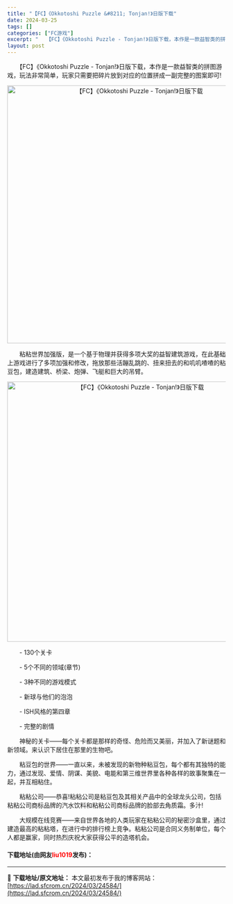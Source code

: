 ```yaml
---
title: "【FC】《Okkotoshi Puzzle &#8211; Tonjan!》日版下载"
date: 2024-03-25
tags: []
categories: ["FC游戏"]
excerpt: "　　【FC】《Okkotoshi Puzzle - Tonjan!》日版下载，本作是一款益智类的拼图游戏，玩法非常简单，玩家只需要把碎片放到对应的位置拼成一副完整的图案即可! 　　粘粘世界加强版，是一个基于物理并获得多项大奖的益智建筑游戏，在此基础上游戏进行了多项加强和修改，拖放那些活蹦乱跳的、扭来&hellip;"
layout: post
---
```


 <p>　　【FC】《Okkotoshi Puzzle - Tonjan!》日版下载，本作是一款益智类的拼图游戏，玩法非常简单，玩家只需要把碎片放到对应的位置拼成一副完整的图案即可!</p> <p align="center"><img align="" border="0" src="https://lad.sfcrom.cn/wp-content/uploads/2024/03/20240325_6601972b1fd50.png" width="594" alt="【FC】《Okkotoshi Puzzle - Tonjan!》日版下载" /></p> <p>　　粘粘世界加强版，是一个基于物理并获得多项大奖的益智建筑游戏，在此基础上游戏进行了多项加强和修改，拖放那些活蹦乱跳的、扭来扭去的和叽叽喳喳的粘豆包，建造建筑、桥梁、炮弹、飞艇和巨大的吊臂。</p> <p align="center"><img align="" border="0" src="https://lad.sfcrom.cn/wp-content/uploads/2024/03/20240325_6601972c11a2a.png" width="599" alt="【FC】《Okkotoshi Puzzle - Tonjan!》日版下载" /></p> <p>　　- 130个关卡</p> <p>　　- 5个不同的领域(章节)</p> <p>　　- 3种不同的游戏模式</p> <p>　　- 新球与他们的泡泡</p> <p>　　- ISH风格的第四章</p> <p>　　- 完整的剧情</p> <p>　　神秘的关卡&mdash;&mdash;每个关卡都是那样的奇怪、危险而又美丽，并加入了新谜题和新领域。来认识下居住在那里的生物吧。</p> <p>　　粘豆包的世界&mdash;&mdash;一直以来，未被发现的新物种粘豆包，每个都有其独特的能力，通过发现、爱情、阴谋、美貌、电能和第三维世界里各种各样的故事聚集在一起，并互相粘住。</p> <p>　　粘粘公司&mdash;&mdash;恭喜!粘粘公司是粘豆包及其相关产品中的全球龙头公司，包括粘粘公司商标品牌的汽水饮料和粘粘公司商标品牌的脸部去角质霜。多汁!</p> <p>　　大规模在线竞赛&mdash;&mdash;来自世界各地的人类玩家在粘粘公司的秘密沙盒里，通过建造最高的粘粘塔，在进行中的排行榜上竞争。粘粘公司是合同义务制单位，每个人都是赢家，同时热烈庆祝大家获得公平的造塔机会。</p> <p><h4>下载地址(由网友<font color="red">liu1019</font>发布)：</h4></p> 

---
📖 **下载地址/原文地址：** 本文最初发布于我的博客网站：[https://lad.sfcrom.cn/2024/03/24584/](https://lad.sfcrom.cn/2024/03/24584/)
